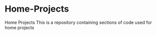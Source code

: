 # Home-Projects
Home Projects
This is a repository containing sections of code used for home projects
